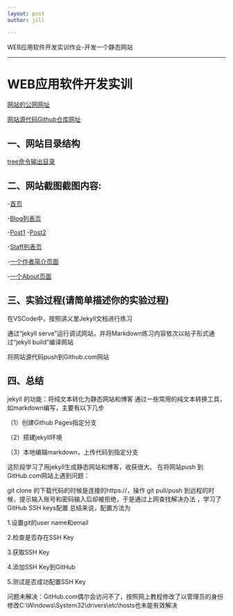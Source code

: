 ```yaml
---
layout: post
author: jill

---
```


 WEB应用软件开发实训作业-开发一个静态网站

---

# WEB应用软件开发实训


[网站的公网网址](https://sjn682.github.io/2021/04/28/report.html)

[网站源代码Github仓库网址]()

## 一、网站目录结构

[tree命令输出目录](http://note.youdao.com/noteshare?id=0e71d863adb09251da36803f7c2a2e9a&sub=4BAC71DCE87F4F4C82D8CE4C87135575)

## 二、网站截图截图内容: 

-[首页](http://note.youdao.com/noteshare?id=3732f69c6801014e77e085d9ec212b6c&sub=57B4E19AAD9347E39AC2ACA964146B79)

-[Blog列表页](http://note.youdao.com/noteshare?id=32a28db1efc4afc8927336384010a2bd)

-[Post1](http://note.youdao.com/noteshare?id=19ffc6bc56dea794ddf17327083c3f43&sub=54BD814243044034A35965698C4A0BEA)
-[Post2](http://note.youdao.com/noteshare?id=195afd0a4b507ef061935127f0321304&sub=86A60B9279914465B8B8D4481999B8CC)

-[Staff列表页](http://note.youdao.com/noteshare?id=e290350f1110c106aa83b81b4177cfe7&sub=840D5E1A6143454CBCFECC3BD414F61A)

-[一个作者简介页面](http://note.youdao.com/noteshare?id=d6ad076b6a06f0be072ef6290f554698&sub=47BBEA8768B6444D9E14277D3FFB9824)

-[一个About页面](http://note.youdao.com/noteshare?id=7e48322ef1b99e4d1e7b5403226534f6&sub=0D3C17FB770A4855B832D98952F61C62)

## 三、实验过程(请简单描述你的实验过程)

在VSCode中，按照讲义里Jekyll文档进行练习

通过“jekyll serve”运行调试网站，并将Markdown练习内容依次以帖子形式通过“jekyll build”编译网站

将网站源代码push到Github.com网站

## 四、总结

jekyll 的功能：将纯文本转化为静态网站和博客
通过一些常用的纯文本转换工具，如markdown编写，主要有以下几步

（1）创建Github Pages指定分支

（2）搭建jekyll环境

（3）本地编辑markdown，上传代码到指定分支

这阶段学习了用jekyll生成静态网站和博客，收获很大。
在将网站push 到GitHub.com网站上遇到问题：

git clone 的下载代码的时候是连接的https://，操作 git pull/push 到远程的时候，提示输入账号和密码输入后却被拒绝，于是通过上网查找解决办法 ，学习了GitHub SSH keys配置
总结来说，配置方法为

1.设置git的user name和email 

2.检查是否存在SSH Key  
 
3.获取SSH Key  
 
4.添加SSH Key到GitHub  

5.测试是否成功配置SSH Key


问题未解决：GitHub.com偶尔会访问不了，按照网上教程修改了以管理员的身份修改C:\Windows\System32\drivers\etc\hosts也未能有效解决
